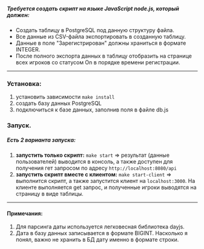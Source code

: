 ##### Требуется создать скрипт на языке JavaScript node.js, который должен:
- Создать таблицу в PostgreSQL под данную структуру файла.
- Все данные из CSV-файла экспортировать в созданную таблицу.
- Данные в поле "Зарегистрирован" должны храниться в формате INTEGER.
- После полного экспорта данных в таблицу отобразить на странице всех игроков со статусом On в порядке времени регистрации.

------------

### Установка:
1. установить зависимости `make install`
2. создать базу данных PostgreSQL
3. подключиться к базе данных, заполнив поля в файле db.js

### Запуск.
##### Есть 2 варианта запуска:
1. **запустить только скрипт:** `make start` => результат (данные пользователей) выводится в консоль, а также доступен для получения гет запросом по адресу `http://localhost:8080/api`
2. **запустить скрипт вместе с клиентом:** `make start-client` => выполнится скрипт, а также запустится клиент на `localhost:3000`. На клиенте выполняется get запрос, и полученные игроки выводятся на страницу в виде таблицы.

------------

#### Примечания:
1. Для парсинга даты используется легковесная библиотека dayjs.
2. Дата в базу данных записывается в формате BIGINT. Насколько я понял, важно не хранить в БД дату именно в формате строки.